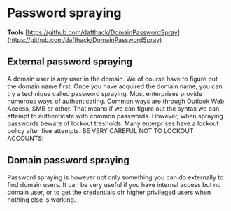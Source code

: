 # Password spraying

**Tools** [https://github.com/dafthack/DomainPasswordSpray](https://github.com/dafthack/DomainPasswordSpray)

## External password spraying

A domain user is any user in the domain. We of course have to figure out the domain name first. Once you have acquired the domain name, you can try a technique called password spraying. Most enterprises provide numerous ways of authenticating. Common ways are through Outlook Web Access, SMB or other. That means if we can figure out the syntax we can attempt to authenticate with common passwords. However, when spraying passwords beware of lockout tresholds. Many enterprises have a lockout policy after five attempts. BE VERY CAREFUL NOT TO LOCKOUT ACCOUNTS!

## Domain password spraying

Password spraying is however not only something you can do externally to find domain users. It can be very useful if you have internal access but no domain user, or to get the credentials ofr higher privileged users when nothing else is working.

